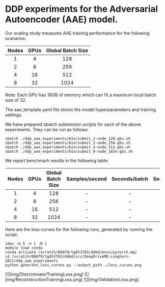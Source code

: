 # DDP experiments for the Adversarial Autoencoder (AAE) model.

Our scaling study measures AAE training performance for the following scanarios:

| Nodes       | GPUs        | Global Batch Size |
|    :----:   |    :----:   |    :----:   |
| 1           | 4           | 128         |
| 2           | 8           | 256         |
| 4           | 16          | 512         |
| 8           | 32          | 1024        |

Note: Each GPU has 16GB of memory which can fit a maximum local batch size of 32.

The aae_template.yaml file stores the model hyperparameters and training settings.

We have prepared sbatch submission scripts for each of the above experiments. They can be run as follows:
```
sbatch ./ddp_aae_experiments/bin/submit_1-node_128-gbs.sh
sbatch ./ddp_aae_experiments/bin/submit_2-node_256-gbs.sh
sbatch ./ddp_aae_experiments/bin/submit_4-node_512-gbs.sh
sbatch ./ddp_aae_experiments/bin/submit_8-node_1024-gbs.sh
```

We report benchmark results in the following table:

| Nodes       | GPUs        | Global Batch Size | Samples/second | Seconds/batch | Seconds/epoch |
|    :----:   |    :----:   |    :----:   |    :----:   |    :----:   |    :----:   |
| 1           | 4           | 128         | -           | -           | -           |
| 2           | 8           | 256         | -           | -           | -           |
| 4           | 16          | 512         | -           | -           | -           |
| 8           | 32          | 1024        | -           | -           | -           |

Here are the loss curves for the following runs, generated by running the script:
```
idev -m 5 -n 1 -N 1
module load conda
conda activate /scratch/06079/tg853783/ddmd/envs/pytorch.mpi
cd /scratch/06079/tg853783/ddmd/src/DeepDriveMD-Longhorn-2021/ddp_aae_experiments
python generate_loss_curves.py --output_path ./loss_curves.png
```

![][img/DiscriminatorTrainingLoss.png]
![][img/ReconstructionTrainingLoss.png]
![][img/ValidationLoss.png]
